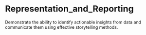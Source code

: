 # Representation_and_Reporting
Demonstrate the ability to identify actionable insights from data and communicate them using effective storytelling methods.
